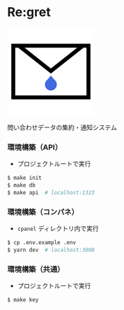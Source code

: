 # Re:gret

<img src="cpanel/public/logo.png" width="200px">

問い合わせデータの集約・通知システム

### 環境構築（API）

- プロジェクトルートで実行

```bash
$ make init
$ make db
$ make api  # localhost:1323
```

### 環境構築（コンパネ）

- `cpanel` ディレクトリ内で実行

```bash
$ cp .env.example .env
$ yarn dev  # localhost:3000
```

### 環境構築（共通）

- プロジェクトルートで実行

```bash
$ make key
```
